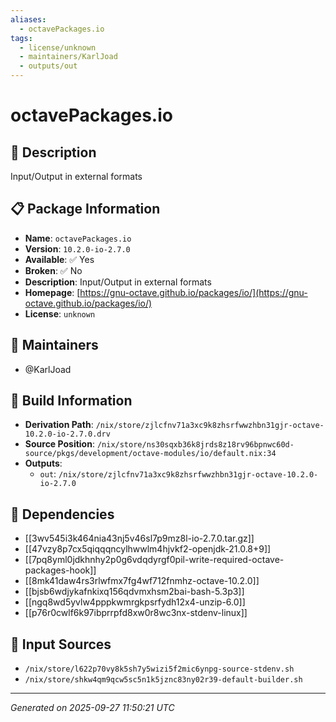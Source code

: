 ```yaml
---
aliases:
  - octavePackages.io
tags:
  - license/unknown
  - maintainers/KarlJoad
  - outputs/out
---
```


# octavePackages.io

## 📝 Description

Input/Output in external formats

## 📋 Package Information

- **Name**: `octavePackages.io`
- **Version**: `10.2.0-io-2.7.0`
- **Available**: ✅ Yes
- **Broken**: ✅ No
- **Description**: Input/Output in external formats
- **Homepage**: [https://gnu-octave.github.io/packages/io/](https://gnu-octave.github.io/packages/io/)
- **License**: `unknown`
## 👥 Maintainers

- @KarlJoad


## 🔧 Build Information

- **Derivation Path**: `/nix/store/zjlcfnv71a3xc9k8zhsrfwwzhbn31gjr-octave-10.2.0-io-2.7.0.drv`
- **Source Position**: `/nix/store/ns30sqxb36k8jrds8z18rv96bpnwc60d-source/pkgs/development/octave-modules/io/default.nix:34`
- **Outputs**:
  - `out`:  `/nix/store/zjlcfnv71a3xc9k8zhsrfwwzhbn31gjr-octave-10.2.0-io-2.7.0`

## 🔗 Dependencies

- [[3wv545i3k464nia43nj5v46sl7p9mz8l-io-2.7.0.tar.gz]]
- [[47vzy8p7cx5qiqqqncylhwwlm4hjvkf2-openjdk-21.0.8+9]]
- [[7pq8yml0jdkhnhy2p0g6vdqdyrgf0pil-write-required-octave-packages-hook]]
- [[8mk41daw4rs3rlwfmx7fg4wf712fnmhz-octave-10.2.0]]
- [[bjsb6wdjykafnkixq156qdvmxhsm2bai-bash-5.3p3]]
- [[ngq8wd5yvlw4pppkwmrgkpsrfydh12x4-unzip-6.0]]
- [[p76r0cwlf6k97ibprrpfd8xw0r8wc3nx-stdenv-linux]]

## 📁 Input Sources

- `/nix/store/l622p70vy8k5sh7y5wizi5f2mic6ynpg-source-stdenv.sh`
- `/nix/store/shkw4qm9qcw5sc5n1k5jznc83ny02r39-default-builder.sh`

---
*Generated on 2025-09-27 11:50:21 UTC*
